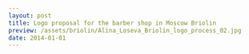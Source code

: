 ```yaml
---
layout: post
title: Logo proposal for the barber shop in Moscow Briolin
preview: /assets/briolin/Alina_Loseva_Briolin_logo_process_02.jpg
date: 2014-01-01
---
```

